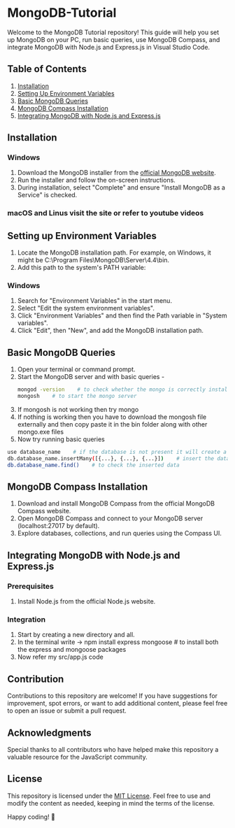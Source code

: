 # MongoDB-Tutorial

Welcome to the MongoDB Tutorial repository! This guide will help you set up MongoDB on your PC, run basic queries, use MongoDB Compass, and integrate MongoDB with Node.js and Express.js in Visual Studio Code.

## Table of Contents
1. [Installation](#installation)
2. [Setting Up Environment Variables](#setting-up-environment-variables)
3. [Basic MongoDB Queries](#basic-mongodb-queries)
4. [MongoDB Compass Installation](#mongodb-compass-installation)
5. [Integrating MongoDB with Node.js and Express.js](#integrating-mongodb-with-nodejs-and-expressjs)

## Installation

### Windows

1. Download the MongoDB installer from the [official MongoDB website](https://www.mongodb.com/try/download/community).
2. Run the installer and follow the on-screen instructions.
3. During installation, select "Complete" and ensure "Install MongoDB as a Service" is checked.

### macOS and Linus visit the site or refer to youtube videos

## Setting up Environment Variables

1. Locate the MongoDB installation path. For example, on Windows, it might be C:\Program Files\MongoDB\Server\4.4\bin.
2. Add this path to the system's PATH variable:

### Windows

1. Search for "Environment Variables" in the start menu.
2. Select "Edit the system environment variables".
3. Click "Environment Variables" and then find the Path variable in "System variables".
4. Click "Edit", then "New", and add the MongoDB installation path.

## Basic MongoDB Queries

1. Open your terminal or command prompt.
2. Start the MongoDB server and with basic queries -
   ```sh
   mongod -version    # to check whether the mongo is correctly installed or not
   mongosh    # to start the mongo server
   ```
3. If mongosh is not working then try mongo
4. If nothing is working then you have to download the mongosh file externally and then copy paste it in the bin folder along with other mongo.exe files
5. Now try running basic queries
  ```sh
  use database_name    # if the database is not present it will create a new database for you with that name
  db.database_name.insertMany([{...}, {...}, {...}])    # insert the data in the json format
  db.database_name.find()    # to check the inserted data
  ```

## MongoDB Compass Installation
1. Download and install MongoDB Compass from the official MongoDB Compass website.
2. Open MongoDB Compass and connect to your MongoDB server (localhost:27017 by default).
3. Explore databases, collections, and run queries using the Compass UI.

## Integrating MongoDB with Node.js and Express.js

### Prerequisites
1. Install Node.js from the official Node.js website.

### Integration
1. Start by creating a new directory and all.
2. In the terminal write -> npm install express mongoose    # to install both the express and mongoose packages
3. Now refer my src/app.js code

## Contribution

Contributions to this repository are welcome! If you have suggestions for improvement, spot errors, or want to add additional content, please feel free to open an issue or submit a pull request.

## Acknowledgments

Special thanks to all contributors who have helped make this repository a valuable resource for the JavaScript community.

## License

This repository is licensed under the [MIT License](LICENSE). Feel free to use and modify the content as needed, keeping in mind the terms of the license.

Happy coding! 🚀
